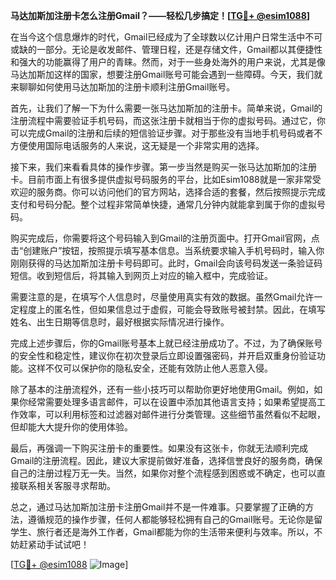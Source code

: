 **马达加斯加注册卡怎么注册Gmail？——轻松几步搞定！[[TG💪+ @esim1088](https://t.me/s/esim1088)]**

在当今这个信息爆炸的时代，Gmail已经成为了全球数以亿计用户日常生活中不可或缺的一部分。无论是收发邮件、管理日程，还是存储文件，Gmail都以其便捷性和强大的功能赢得了用户的青睐。然而，对于一些身处海外的用户来说，尤其是像马达加斯加这样的国家，想要注册Gmail账号可能会遇到一些障碍。今天，我们就来聊聊如何使用马达加斯加的注册卡顺利注册Gmail账号。

首先，让我们了解一下为什么需要一张马达加斯加的注册卡。简单来说，Gmail的注册流程中需要验证手机号码，而这张注册卡就相当于你的虚拟号码。通过它，你可以完成Gmail的注册和后续的短信验证步骤。对于那些没有当地手机号码或者不方便使用国际电话服务的人来说，这无疑是一个非常实用的选择。

接下来，我们来看看具体的操作步骤。第一步当然是购买一张马达加斯加的注册卡。目前市面上有很多提供虚拟号码服务的平台，比如Esim1088就是一家非常受欢迎的服务商。你可以访问他们的官方网站，选择合适的套餐，然后按照提示完成支付和号码分配。整个过程非常简单快捷，通常几分钟内就能拿到属于你的虚拟号码。

购买完成后，你需要将这个号码输入到Gmail的注册页面中。打开Gmail官网，点击“创建账户”按钮，按照提示填写基本信息。当系统要求输入手机号码时，输入你刚刚获得的马达加斯加注册卡号码即可。此时，Gmail会向该号码发送一条验证码短信。收到短信后，将其输入到网页上对应的输入框中，完成验证。

需要注意的是，在填写个人信息时，尽量使用真实有效的数据。虽然Gmail允许一定程度上的匿名性，但如果信息过于虚假，可能会导致账号被封禁。因此，在填写姓名、出生日期等信息时，最好根据实际情况进行操作。

完成上述步骤后，你的Gmail账号基本上就已经注册成功了。不过，为了确保账号的安全性和稳定性，建议你在初次登录后立即设置强密码，并开启双重身份验证功能。这样不仅可以保护你的隐私安全，还能有效防止他人恶意入侵。

除了基本的注册流程外，还有一些小技巧可以帮助你更好地使用Gmail。例如，如果你经常需要处理多语言邮件，可以在设置中添加其他语言支持；如果希望提高工作效率，可以利用标签和过滤器对邮件进行分类管理。这些细节虽然看似不起眼，但却能大大提升你的使用体验。

最后，再强调一下购买注册卡的重要性。如果没有这张卡，你就无法顺利完成Gmail的注册流程。因此，建议大家提前做好准备，选择信誉良好的服务商，确保自己的注册过程万无一失。当然，如果你对整个流程感到困惑或不确定，也可以直接联系相关客服寻求帮助。

总之，通过马达加斯加注册卡注册Gmail并不是一件难事。只要掌握了正确的方法，遵循规范的操作步骤，任何人都能够轻松拥有自己的Gmail账号。无论你是留学生、旅行者还是海外工作者，Gmail都能为你的生活带来便利与效率。所以，不妨赶紧动手试试吧！

[[TG💪+ @esim1088](https://t.me/s/esim1088) ![Image](https://i.postimg.cc/4NQfJmqS/Snipaste-2025-05-13-00-14-12.png)]